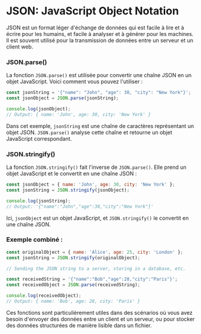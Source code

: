 # JSON: JavaScript Object Notation

JSON est un format léger d'échange de données qui est facile à lire et à écrire pour les humains, et facile à analyser et à générer pour les machines. Il est souvent utilisé pour la transmission de données entre un serveur et un client web.

### JSON.parse()

La fonction `JSON.parse()` est utilisée pour convertir une chaîne JSON en un objet JavaScript. Voici comment vous pouvez l'utiliser :

```jsx
const jsonString = '{"name": "John", "age": 30, "city": "New York"}';
const jsonObject = JSON.parse(jsonString);

console.log(jsonObject);
// Output: { name: 'John', age: 30, city: 'New York' }

```

Dans cet exemple, `jsonString` est une chaîne de caractères représentant un objet JSON. `JSON.parse()` analyse cette chaîne et retourne un objet JavaScript correspondant.

### JSON.stringify()

La fonction `JSON.stringify()` fait l'inverse de `JSON.parse()`. Elle prend un objet JavaScript et le convertit en une chaîne JSON :

```jsx
const jsonObject = { name: 'John', age: 30, city: 'New York' };
const jsonString = JSON.stringify(jsonObject);

console.log(jsonString);
// Output: '{"name":"John","age":30,"city":"New York"}'

```

Ici, `jsonObject` est un objet JavaScript, et `JSON.stringify()` le convertit en une chaîne JSON.

### Exemple combiné :

```jsx
const originalObject = { name: 'Alice', age: 25, city: 'London' };
const jsonString = JSON.stringify(originalObject);

// Sending the JSON string to a server, storing in a database, etc.

const receivedString = '{"name":"Bob","age":28,"city":"Paris"}';
const receivedObject = JSON.parse(receivedString);

console.log(receivedObject);
// Output: { name: 'Bob', age: 28, city: 'Paris' }

```

Ces fonctions sont particulièrement utiles dans des scénarios où vous avez besoin d'envoyer des données entre un client et un serveur, ou pour stocker des données structurées de manière lisible dans un fichier.